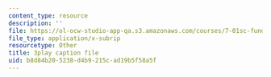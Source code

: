 ```yaml
---
content_type: resource
description: ''
file: https://ol-ocw-studio-app-qa.s3.amazonaws.com/courses/7-01sc-fundamentals-of-biology-fall-2011/b8d84b205238d4b9215cad19b5f58a5f_htYyCEdc8B4.srt
file_type: application/x-subrip
resourcetype: Other
title: 3play caption file
uid: b8d84b20-5238-d4b9-215c-ad19b5f58a5f
---
```

